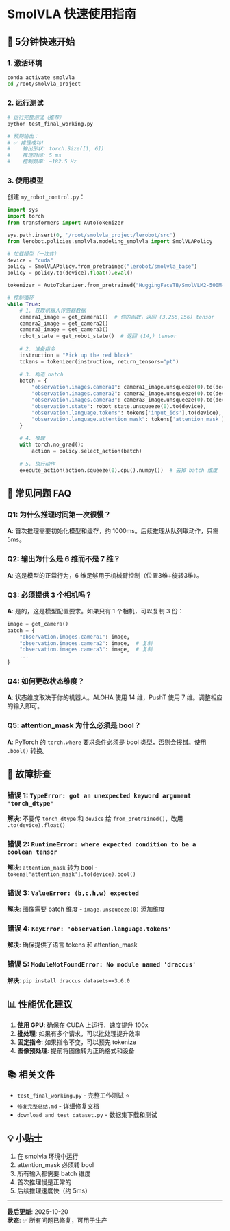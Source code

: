# SmolVLA 快速使用指南

## 🚀 5分钟快速开始

### 1. 激活环境
```bash
conda activate smolvla
cd /root/smolvla_project
```

### 2. 运行测试
```bash
# 运行完整测试（推荐）
python test_final_working.py

# 预期输出：
# ✅ 推理成功!
#    输出形状: torch.Size([1, 6])
#    推理时间: 5 ms
#    控制频率: ~182.5 Hz
```

### 3. 使用模型

创建 `my_robot_control.py`：

```python
import sys
import torch
from transformers import AutoTokenizer

sys.path.insert(0, '/root/smolvla_project/lerobot/src')
from lerobot.policies.smolvla.modeling_smolvla import SmolVLAPolicy

# 加载模型（一次性）
device = "cuda"
policy = SmolVLAPolicy.from_pretrained("lerobot/smolvla_base")
policy = policy.to(device).float().eval()

tokenizer = AutoTokenizer.from_pretrained("HuggingFaceTB/SmolVLM2-500M-Video-Instruct")

# 控制循环
while True:
    # 1. 获取机器人传感器数据
    camera1_image = get_camera1()  # 你的函数，返回 (3,256,256) tensor
    camera2_image = get_camera2()
    camera3_image = get_camera3()
    robot_state = get_robot_state()  # 返回 (14,) tensor
    
    # 2. 准备指令
    instruction = "Pick up the red block"
    tokens = tokenizer(instruction, return_tensors="pt")
    
    # 3. 构造 batch
    batch = {
        "observation.images.camera1": camera1_image.unsqueeze(0).to(device),  # 添加 batch 维度
        "observation.images.camera2": camera2_image.unsqueeze(0).to(device),
        "observation.images.camera3": camera3_image.unsqueeze(0).to(device),
        "observation.state": robot_state.unsqueeze(0).to(device),
        "observation.language.tokens": tokens['input_ids'].to(device),
        "observation.language.attention_mask": tokens['attention_mask'].to(device).bool(),  # 必须 bool!
    }
    
    # 4. 推理
    with torch.no_grad():
        action = policy.select_action(batch)
    
    # 5. 执行动作
    execute_action(action.squeeze(0).cpu().numpy())  # 去掉 batch 维度
```

## 📝 常见问题 FAQ

### Q1: 为什么推理时间第一次很慢？
**A**: 首次推理需要初始化模型和缓存，约 1000ms。后续推理从队列取动作，只需 5ms。

### Q2: 输出为什么是 6 维而不是 7 维？
**A**: 这是模型的正常行为，6 维足够用于机械臂控制（位置3维+旋转3维）。

### Q3: 必须提供 3 个相机吗？
**A**: 是的，这是模型配置要求。如果只有 1 个相机，可以复制 3 份：
```python
image = get_camera()
batch = {
    "observation.images.camera1": image,
    "observation.images.camera2": image,  # 复制
    "observation.images.camera3": image,  # 复制
    ...
}
```

### Q4: 如何更改状态维度？
**A**: 状态维度取决于你的机器人。ALOHA 使用 14 维，PushT 使用 7 维。调整相应的输入即可。

### Q5: attention_mask 为什么必须是 bool？
**A**: PyTorch 的 `torch.where` 要求条件必须是 bool 类型，否则会报错。使用 `.bool()` 转换。

## 🔧 故障排查

### 错误 1: `TypeError: got an unexpected keyword argument 'torch_dtype'`
**解决**: 不要传 `torch_dtype` 和 `device` 给 `from_pretrained()`，改用 `.to(device).float()`

### 错误 2: `RuntimeError: where expected condition to be a boolean tensor`
**解决**: `attention_mask` 转为 bool - `tokens['attention_mask'].to(device).bool()`

### 错误 3: `ValueError: (b,c,h,w) expected`
**解决**: 图像需要 batch 维度 - `image.unsqueeze(0)` 添加维度

### 错误 4: `KeyError: 'observation.language.tokens'`
**解决**: 确保提供了语言 tokens 和 attention_mask

### 错误 5: `ModuleNotFoundError: No module named 'draccus'`
**解决**: `pip install draccus datasets==3.6.0`

## 📊 性能优化建议

1. **使用 GPU**: 确保在 CUDA 上运行，速度提升 100x
2. **批处理**: 如果有多个请求，可以批处理提升效率
3. **固定指令**: 如果指令不变，可以预先 tokenize
4. **图像预处理**: 提前将图像转为正确格式和设备

## 📚 相关文件

- `test_final_working.py` - 完整工作测试 ⭐
- `修复完整总结.md` - 详细修复文档
- `download_and_test_dataset.py` - 数据集下载和测试

## 💡 小贴士

1. 在 smolvla 环境中运行
2. attention_mask 必须转 bool
3. 所有输入都需要 batch 维度
4. 首次推理慢是正常的
5. 后续推理速度快（约 5ms）

---

**最后更新**: 2025-10-20  
**状态**: ✅ 所有问题已修复，可用于生产
